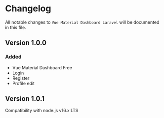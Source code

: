 # Changelog

All notable changes to `Vue Material Dashboard Laravel`  will be documented in this file.

## Version 1.0.0

### Added
- Vue Material Dashboard Free
- Login
- Register
- Profile edit

## Version 1.0.1
Compatibility with node.js v16.x LTS
